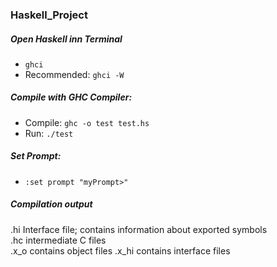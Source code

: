 ### Haskell_Project 

##### Open Haskell inn Terminal
- `ghci`
- Recommended: `ghci -W`

##### Compile with GHC Compiler:
- Compile: `ghc -o test test.hs`
- Run: `./test`

##### Set Prompt:
- `:set prompt "myPrompt>"`

##### Compilation output	 	 
.hi	Interface file; contains information about exported symbols	 
.hc	intermediate C files	 
.x_o	contains object files 
.x_hi	contains interface files



